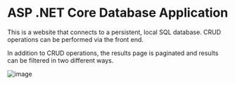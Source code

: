 # ASP .NET Core Database Application

This is a website that connects to a persistent, local SQL database. CRUD operations can be performed via the front end.

In addition to CRUD operations, the results page is paginated and results can be filtered in two different ways.

![image](https://user-images.githubusercontent.com/24469223/186270653-807a5702-db74-480e-a79a-1f4d6048003e.png)
